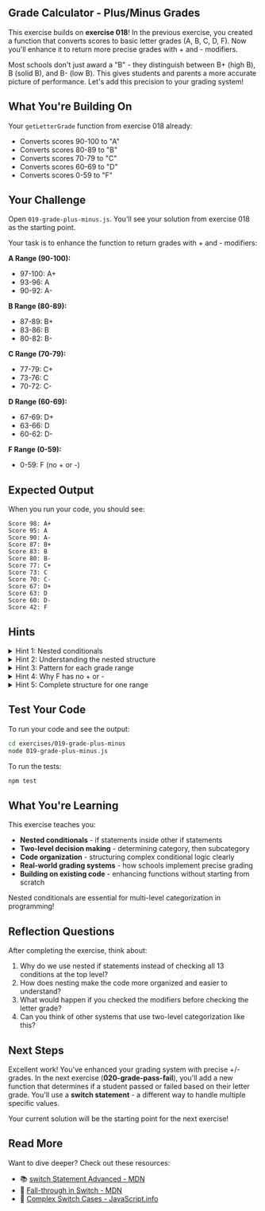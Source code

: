 ## Grade Calculator - Plus/Minus Grades

This exercise builds on **exercise 018**! In the previous exercise, you created a function that converts scores to basic letter grades (A, B, C, D, F). Now you'll enhance it to return more precise grades with + and - modifiers.

Most schools don't just award a "B" - they distinguish between B+ (high B), B (solid B), and B- (low B). This gives students and parents a more accurate picture of performance. Let's add this precision to your grading system!

## What You're Building On

Your `getLetterGrade` function from exercise 018 already:
- Converts scores 90-100 to "A"
- Converts scores 80-89 to "B"
- Converts scores 70-79 to "C"
- Converts scores 60-69 to "D"
- Converts scores 0-59 to "F"

## Your Challenge

Open `019-grade-plus-minus.js`. You'll see your solution from exercise 018 as the starting point.

Your task is to enhance the function to return grades with + and - modifiers:

**A Range (90-100):**
- 97-100: A+
- 93-96: A
- 90-92: A-

**B Range (80-89):**
- 87-89: B+
- 83-86: B
- 80-82: B-

**C Range (70-79):**
- 77-79: C+
- 73-76: C
- 70-72: C-

**D Range (60-69):**
- 67-69: D+
- 63-66: D
- 60-62: D-

**F Range (0-59):**
- 0-59: F (no + or -)

## Expected Output

When you run your code, you should see:
```
Score 98: A+
Score 95: A
Score 90: A-
Score 87: B+
Score 83: B
Score 80: B-
Score 77: C+
Score 73: C
Score 70: C-
Score 67: D+
Score 63: D
Score 60: D-
Score 42: F
```

## Hints

<details>
<summary>Hint 1: Nested conditionals</summary>

Add if-else-if chains **inside** each existing grade check:

```javascript
if (score >= 90) {
  // Now we know it's an A (90-100)
  // Add nested checks to determine +, regular, or -
  if (score >= 97) {
    return "A+";
  } else if (score >= 93) {
    return "A";
  } else {
    return "A-";  // 90-92
  }
} else if (score >= 80) {
  // Now we know it's a B (80-89)
  if (score >= 87) {
    return "B+";
  } else if (score >= 83) {
    return "B";
  } else {
    return "B-";  // 80-82
  }
}
// Continue for C and D...
```

This is called **nested conditionals** - conditionals inside conditionals!
</details>

<details>
<summary>Hint 2: Understanding the nested structure</summary>

Think of it as a two-level decision:

**Level 1: What letter?**
- Is it A, B, C, D, or F?

**Level 2: What modifier?**
- Is it +, regular, or -?

```javascript
// Level 1: Determine letter
if (score >= 90) {
  // Level 2: Determine modifier for A
  if (score >= 97) return "A+";
  else if (score >= 93) return "A";
  else return "A-";
}
```

The outer if determines the letter, the inner if determines the modifier!
</details>

<details>
<summary>Hint 3: Pattern for each grade range</summary>

Each grade range (except F) follows the same pattern:

```javascript
if (score >= [range start]) {
  if (score >= [high cutoff]) return "[Letter]+";
  else if (score >= [mid cutoff]) return "[Letter]";
  else return "[Letter]-";
}
```

For B grades (80-89):
```javascript
if (score >= 80) {
  if (score >= 87) return "B+";   // 87-89
  else if (score >= 83) return "B"; // 83-86
  else return "B-";                 // 80-82
}
```

Apply this pattern to A, C, and D ranges!
</details>

<details>
<summary>Hint 4: Why F has no + or -</summary>

Failing grades typically don't have modifiers. An F is an F!

```javascript
else {
  return "F";  // Simple - no nested checks needed
}
```

Some schools do use F+ or F-, but it's uncommon. We'll keep it simple.
</details>

<details>
<summary>Hint 5: Complete structure for one range</summary>

Here's the complete pattern for A grades:

```javascript
if (score >= 90) {
  if (score >= 97) {
    return "A+";
  } else if (score >= 93) {
    return "A";
  } else {
    return "A-";
  }
}
```

Apply this same pattern to B, C, and D ranges with their respective cutoffs!
</details>

## Test Your Code

To run your code and see the output:
```bash
cd exercises/019-grade-plus-minus
node 019-grade-plus-minus.js
```

To run the tests:
```bash
npm test
```

## What You're Learning

This exercise teaches you:
- **Nested conditionals** - if statements inside other if statements
- **Two-level decision making** - determining category, then subcategory
- **Code organization** - structuring complex conditional logic clearly
- **Real-world grading systems** - how schools implement precise grading
- **Building on existing code** - enhancing functions without starting from scratch

Nested conditionals are essential for multi-level categorization in programming!

## Reflection Questions

After completing the exercise, think about:
1. Why do we use nested if statements instead of checking all 13 conditions at the top level?
2. How does nesting make the code more organized and easier to understand?
3. What would happen if you checked the modifiers before checking the letter grade?
4. Can you think of other systems that use two-level categorization like this?

## Next Steps

Excellent work! You've enhanced your grading system with precise +/- grades. In the next exercise (**020-grade-pass-fail**), you'll add a new function that determines if a student passed or failed based on their letter grade. You'll use a **switch statement** - a different way to handle multiple specific values.

Your current solution will be the starting point for the next exercise!

## Read More

Want to dive deeper? Check out these resources:

- 📚 [switch Statement Advanced - MDN](https://developer.mozilla.org/en-US/docs/Web/JavaScript/Reference/Statements/switch#taking_advantage_of_fall-through)
- 📖 [Fall-through in Switch - MDN](https://developer.mozilla.org/en-US/docs/Web/JavaScript/Reference/Statements/switch#using_switch_to_handle_multiple_criteria)
- 🎯 [Complex Switch Cases - JavaScript.info](https://javascript.info/switch)

